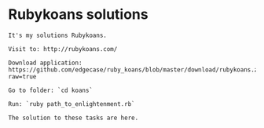 # Rubykoans solutions

  	It's my solutions Rubykoans.

  	Visit to: http://rubykoans.com/

  	Download application: https://github.com/edgecase/ruby_koans/blob/master/download/rubykoans.zip?raw=true

  	Go to folder: `cd koans`

  	Run: `ruby path_to_enlightenment.rb`

  	The solution to these tasks are here.
